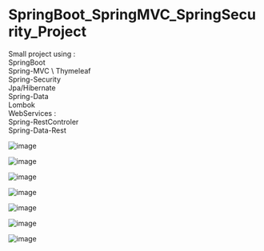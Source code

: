 # SpringBoot_SpringMVC_SpringSecurity_Project
 Small project using : \
  SpringBoot \
  Spring-MVC \ Thymeleaf \
  Spring-Security \
  Jpa/Hibernate \
  Spring-Data \
  Lombok \
  WebServices : \
  Spring-RestControler \
  Spring-Data-Rest
  

![image](https://user-images.githubusercontent.com/39586770/206782630-fc888655-e724-4d19-9b2b-a90bf0ac6d8b.png)  

![image](https://user-images.githubusercontent.com/39586770/206781786-9bc15a92-fae3-4c0b-978b-ddb276c7bcd0.png)


![image](https://user-images.githubusercontent.com/39586770/206781849-377ecaaa-af03-477f-ba74-8bae89c0dc31.png)

![image](https://user-images.githubusercontent.com/39586770/206781922-e2246a6f-b183-4122-9d61-6a826813256c.png)

![image](https://user-images.githubusercontent.com/39586770/206782210-823a7808-eb10-4a35-8f8c-373c69272363.png)

![image](https://user-images.githubusercontent.com/39586770/206782269-c42bd605-39d3-4ede-8a1f-745415d1a503.png)


![image](https://user-images.githubusercontent.com/39586770/206783476-2e95357a-ddbe-4d67-b3cd-9f899123bd30.png)
